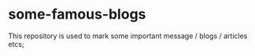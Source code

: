# some-famous-blogs
This repository is used to mark some important message / blogs / articles etcs;
